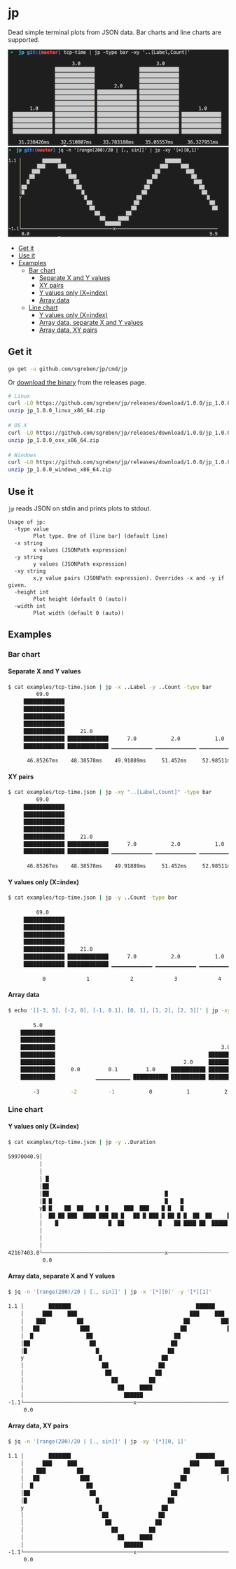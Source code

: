 # jp

Dead simple terminal plots from JSON data. Bar charts and line charts are supported.

![Bar chart](docs/bar_chart.png)
![Line chart](docs/line_chart.png)

<!-- TOC -->

- [Get it](#get-it)
- [Use it](#use-it)
- [Examples](#examples)
    - [Bar chart](#bar-chart)
        - [Separate X and Y values](#separate-x-and-y-values)
        - [XY pairs](#xy-pairs)
        - [Y values only (X=index)](#y-values-only-xindex)
        - [Array data](#array-data)
    - [Line chart](#line-chart)
        - [Y values only (X=index)](#y-values-only-xindex-1)
        - [Array data, separate X and Y values](#array-data-separate-x-and-y-values)
        - [Array data, XY pairs](#array-data-xy-pairs)

<!-- /TOC -->

## Get it

```bash
go get -u github.com/sgreben/jp/cmd/jp
```

Or [download the binary](https://github.com/sgreben/jp/releases/latest) from the releases page. 

```bash
# Linux
curl -LO https://github.com/sgreben/jp/releases/download/1.0.0/jp_1.0.0_linux_x86_64.zip
unzip jp_1.0.0_linux_x86_64.zip

# OS X
curl -LO https://github.com/sgreben/jp/releases/download/1.0.0/jp_1.0.0_osx_x86_64.zip
unzip jp_1.0.0_osx_x86_64.zip

# Windows
curl -LO https://github.com/sgreben/jp/releases/download/1.0.0/jp_1.0.0_windows_x86_64.zip
unzip jp_1.0.0_windows_x86_64.zip
```

## Use it

`jp` reads JSON on stdin and prints plots to stdout.

```text
Usage of jp:
  -type value
    	Plot type. One of [line bar] (default line)
  -x string
    	x values (JSONPath expression)
  -y string
    	y values (JSONPath expression)
  -xy string
    	x,y value pairs (JSONPath expression). Overrides -x and -y if given.
  -height int
    	Plot height (default 0 (auto))
  -width int
    	Plot width (default 0 (auto))
```

## Examples

### Bar chart

#### Separate X and Y values

```bash
$ cat examples/tcp-time.json | jp -x ..Label -y ..Count -type bar
         69.0
     █████████████
     █████████████
     █████████████
     █████████████
     █████████████     21.0
     █████████████ █████████████      7.0           2.0           1.0
     █████████████ █████████████ ▁▁▁▁▁▁▁▁▁▁▁▁▁ ▁▁▁▁▁▁▁▁▁▁▁▁▁ ▁▁▁▁▁▁▁▁▁▁▁▁▁

      46.85267ms    48.38578ms    49.91889ms     51.452ms     52.98511ms
```


#### XY pairs

```bash
$ cat examples/tcp-time.json | jp -xy "..[Label,Count]" -type bar
         69.0
     █████████████
     █████████████
     █████████████
     █████████████
     █████████████     21.0
     █████████████ █████████████      7.0           2.0           1.0
     █████████████ █████████████ ▁▁▁▁▁▁▁▁▁▁▁▁▁ ▁▁▁▁▁▁▁▁▁▁▁▁▁ ▁▁▁▁▁▁▁▁▁▁▁▁▁

      46.85267ms    48.38578ms    49.91889ms     51.452ms     52.98511ms
```

#### Y values only (X=index)

```bash
$ cat examples/tcp-time.json | jp -y ..Count -type bar

         69.0
     █████████████
     █████████████
     █████████████
     █████████████
     █████████████     21.0
     █████████████ █████████████      7.0           2.0           1.0
     █████████████ █████████████ ▁▁▁▁▁▁▁▁▁▁▁▁▁ ▁▁▁▁▁▁▁▁▁▁▁▁▁ ▁▁▁▁▁▁▁▁▁▁▁▁▁

           0             1             2             3             4
```

#### Array data

```bash
$ echo '[[-3, 5], [-2, 0], [-1, 0.1], [0, 1], [1, 2], [2, 3]]' | jp -xy '[*][0, 1]' -type bar

        5.0
    ███████████
    ███████████
    ███████████                                                     3.0
    ███████████                                                 ███████████
    ███████████                                         2.0     ███████████
    ███████████     0.0         0.1         1.0     ███████████ ███████████
    ███████████             ▁▁▁▁▁▁▁▁▁▁▁ ███████████ ███████████ ███████████

        -3          -2          -1           0           1           2
```

### Line chart

#### Y values only (X=index)

```bash
$ cat examples/tcp-time.json | jp -y ..Duration

59970040.9│                                                                                         
          │                                                                                         
          │                                                                                         
          │ █                                                                                       
          │██                                                                                       
          │██                                     █                                                 
          │█ █                                    █    █                                            
          y█ █    ██  ██    █  █     ███  ███    █ █   █                                            
          │  ██ ██ ███  ████ ███ ██ █   ██ █ ███ █ ██ █ █  ██  ██     ██      ██ █ ██      █ █ █  █ 
          │    █                █  ██           █    ██ ████ ██  █████  ██████  █ ██ ████████ █ ██ █
          │                                                                                         
          │                                                                                         
          │                                                                                         
42167403.0└───────────────────────────────────────x─────────────────────────────────────────────────
           0.0                                                                                  99.0

```

#### Array data, separate X and Y values

```bash
$ jq -n '[range(200)/20 | [., sin]]' | jp -x '[*][0]' -y '[*][1]'

1.1 │        ███████                                        ██████
    │      ███     ███                                    ███     ███
    │    ███          ██                                ██          ███
    │   ██             ███                             ██             ██
    │  █                 ██                          ██                ███
    │██                   ██                        ██                   ██
    │█                      █                      ██                     ██
    y                        █                   ██                         █
    │                         ██                ██                           ██
    │                          ██              ██                             ██
    │                            ██          ██
    │                              ██     ████
    │                                ██████
-1.1└───────────────────────────────────x───────────────────────────────────────
     0.0                                                                     9.9
```

#### Array data, XY pairs

```bash
$ jq -n '[range(200)/20 | [., sin]]' | jp -xy '[*][0, 1]'

1.1 │        ███████                                        ██████
    │      ███     ███                                    ███     ███
    │    ███          ██                                ██          ███
    │   ██             ███                             ██             ██
    │  █                 ██                          ██                ███
    │██                   ██                        ██                   ██
    │█                      █                      ██                     ██
    y                        █                   ██                         █
    │                         ██                ██                           ██
    │                          ██              ██                             ██
    │                            ██          ██
    │                              ██     ████
    │                                ██████
-1.1└───────────────────────────────────x───────────────────────────────────────
     0.0                                                                     9.9
```

